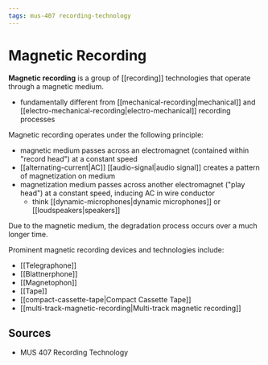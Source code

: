 ```yaml
---
tags: mus-407 recording-technology
---
```


# Magnetic Recording

**Magnetic recording** is a group of [[recording]] technologies that operate through a magnetic medium.

- fundamentally different from [[mechanical-recording|mechanical]] and [[electro-mechanical-recording|electro-mechanical]] recording processes

Magnetic recording operates under the following principle:

- magnetic medium passes across an electromagnet (contained within "record head") at a constant speed
- [[alternating-current|AC]] [[audio-signal|audio signal]] creates a pattern of magnetization on medium
- magnetization medium passes across another electromagnet ("play head") at a constant speed, inducing AC in wire conductor
  - think [[dynamic-microphones|dynamic microphones]] or [[loudspeakers|speakers]]

Due to the magnetic medium, the degradation process occurs over a much longer time.

Prominent magnetic recording devices and technologies include:

- [[Telegraphone]]
- [[Blattnerphone]]
- [[Magnetophon]]
- [[Tape]]
- [[compact-cassette-tape|Compact Cassette Tape]]
- [[multi-track-magnetic-recording|Multi-track magnetic recording]]

## Sources

- MUS 407 Recording Technology
